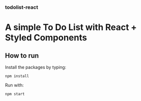 ### todolist-react
# A simple To Do List with React + Styled Components

## How to run

Install the packages by typing:

`npm install`

Run with:

`npm start`


